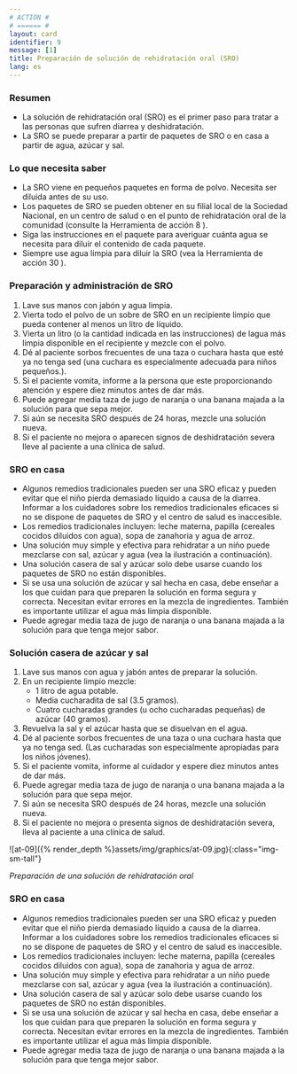 ```yaml
---
# ACTION #
# ====== #
layout: card
identifier: 9
message: [1]
title: Preparación de solución de rehidratación oral (SRO)
lang: es
---
```


### Resumen

- La solución de rehidratación oral (SRO) es el primer paso para tratar a las personas que sufren diarrea y deshidratación.
- La SRO se puede preparar a partir de paquetes de SRO o en casa a partir de agua, azúcar y sal.

### Lo que necesita saber

- La SRO viene en pequeños paquetes en forma de polvo. Necesita ser diluida antes de su uso.
- Los paquetes de SRO se pueden obtener en su filial local de la Sociedad Nacional, en un centro de salud o en el punto de rehidratación oral de la comunidad (consulte la Herramienta de acción 8 <a class="crosslink" href="{% render_depth %}{% render_link action|8 %}"><i class="fas fa-external-link-alt" aria-hidden="true"></i></a>).
- Siga las instrucciones en el paquete para averiguar cuánta agua se necesita para diluir el contenido de cada paquete.
- Siempre use agua limpia para diluir la SRO (vea la Herramienta de acción 30 <a class="crosslink" href="{% render_depth %}{% render_link action|30 %}"><i class="fas fa-external-link-alt" aria-hidden="true"></i></a>).

### Preparación y administración de SRO

1. Lave sus manos con jabón y agua limpia.
2. Vierta todo el polvo de un sobre de SRO en un recipiente limpio que pueda contener al menos un litro de líquido.
3. Vierta un litro (o la cantidad indicada en las instrucciones) de lagua más limpia disponible en el recipiente y mezcle con el polvo.
4. Dé al paciente sorbos frecuentes de una taza o cuchara hasta que esté ya no tenga sed (una cuchara es especialmente adecuada para niños pequeños.).
5. Si el paciente vomita, informe a la persona que este proporcionando atención y espere diez minutos antes de dar más.
6. Puede agregar media taza de jugo de naranja o una banana majada a la solución para que sepa mejor.
7. Si aún se necesita SRO después de 24 horas, mezcle una solución nueva.
8. Si el paciente no mejora o aparecen signos de deshidratación severa lleve al paciente a una clínica de salud.

### SRO en casa

- Algunos remedios tradicionales pueden ser una SRO eficaz y pueden evitar que el niño pierda demasiado líquido a causa de la diarrea. Informar a los cuidadores sobre los remedios tradicionales eficaces si no se dispone de paquetes de SRO y el centro de salud es inaccesible.
- Los remedios tradicionales incluyen: leche materna, papilla (cereales cocidos diluidos con agua), sopa de zanahoria y agua de arroz.
- Una solución muy simple y efectiva para rehidratar a un niño puede mezclarse con sal, azúcar y agua (vea la ilustración a continuación).
- Una solución casera de sal y azúcar solo debe usarse cuando los paquetes de SRO no están disponibles.
- Si se usa una solución de azúcar y sal hecha en casa, debe enseñar a los que cuidan para que preparen la solución en forma segura y correcta. Necesitan evitar errores en la mezcla de ingredientes. También es importante utilizar el agua más limpia disponible.
- Puede agregar media taza de jugo de naranja o una banana majada a la solución para que tenga mejor sabor.

### Solución casera de azúcar y sal

1. Lave sus manos con agua y jabón antes de preparar la solución.
2. En un recipiente limpio mezcle:
    - 1 litro de agua potable.
    - Media cucharadita de sal (3.5 gramos).
    - Cuatro cucharadas grandes (u ocho cucharadas pequeñas) de azúcar (40 gramos).
3. Revuelva la sal y el azúcar hasta que se disuelvan en el agua.
4. Dé al paciente sorbos frecuentes de una taza o una cuchara hasta que ya no tenga sed. (Las cucharadas son especialmente apropiadas para los niños jóvenes).
5. Si el paciente vomita, informe al cuidador y espere diez minutos antes de dar más.
6. Puede agregar media taza de jugo de naranja o una banana majada a la solución para que sepa mejor.
7. Si aún se necesita SRO después de 24 horas, mezcle una solución nueva.
8. Si el paciente no mejora o presenta signos de deshidratación severa, lleva al paciente a una clínica de salud.

![at-09]({% render_depth %}assets/img/graphics/at-09.jpg){:class="img-sm-tall"}

*Preparación de una solución de rehidratación oral*

### SRO en casa

- Algunos remedios tradicionales pueden ser una SRO eficaz y pueden evitar que el niño pierda demasiado líquido a causa de la diarrea. Informar a los cuidadores sobre los remedios tradicionales eficaces si no se dispone de paquetes de SRO y el centro de salud es inaccesible.
- Los remedios tradicionales incluyen: leche materna, papilla (cereales cocidos diluidos con agua), sopa de zanahoria y agua de arroz.
- Una solución muy simple y efectiva para rehidratar a un niño puede mezclarse con sal, azúcar y agua (vea la ilustración a continuación).
- Una solución casera de sal y azúcar solo debe usarse cuando los paquetes de SRO no están disponibles.
- Si se usa una solución de azúcar y sal hecha en casa, debe enseñar a los que cuidan para que preparen la solución en forma segura y correcta. Necesitan evitar errores en la mezcla de ingredientes. También es importante utilizar el agua más limpia disponible.
- Puede agregar media taza de jugo de naranja o una banana majada a la solución para que tenga mejor sabor.
